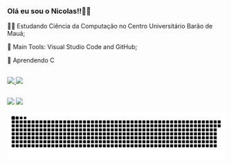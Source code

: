 ### Olá eu sou o Nicolas!!👩‍💻

👨‍🎓 Estudando Ciência da Computação no Centro Universitário Barão de Mauá;

🎒 Main Tools: Visual Studio Code and GitHub;

🌱 Aprendendo C
##

<div>
  <a href="https://github.com/n1ckfscarpa">
  <img height="180em" src="https://github-readme-stats.vercel.app/api?username=nickfscarpa&show_icons=true&theme=darcula&include_all_commits=true&count_private=true"/>
  <img height="180em" src="https://github-readme-stats.vercel.app/api/top-langs/?username=nickfscarpa&layout=compact&langs_count=7&theme=darcula"/>
    </div>  

  
##
<div>
  <a href = "mailto:bkscarpa@gmail.com"><img src="https://img.shields.io/badge/-Gmail-%23333?style=for-the-badge&logo=gmail&logoColor=white" target="_blank"></a>
  <a href="https://www.linkedin.com/in/nicolas-scarpa-746790215/" target="_blank"><img src="https://img.shields.io/badge/-LinkedIn-%230077B5?style=for-the-badge&logo=linkedin&logoColor=white" target="_blank"></a
  </div>
    
 ![Snake animation](https://github.com/nickfscarpa/nickfscarpa/blob/output/github-contribution-grid-snake.svg)

